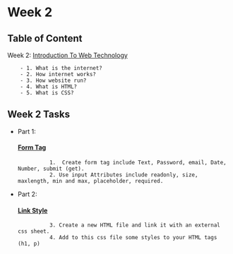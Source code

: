 # Week 2

## Table of Content
  
  Week 2: [Introduction To Web Technology](https://github.com/x39OME/Ustudy-Application-Development-Camp/tree/main/Week%202/Content)
  
        - 1. What is the internet?
        - 2. How internet works?
        - 3. How website run?
        - 4. What is HTML?
        - 5. What is CSS?


## Week 2 Tasks

- Part 1:
    #### [Form Tag](https://github.com/x39OME/Ustudy-Application-Development-Camp/tree/main/Week%202/Task%202/form)
                1.  Create form tag include Text, Password, email, Date, Number, submit (get).
                2. Use input Attributes include readonly, size, maxlength, min and max, placeholder, required.
- Part 2:
    #### [Link Style](https://github.com/x39OME/Ustudy-Application-Development-Camp/tree/main/Week%202/Task%202/link-css)
                3. Create a new HTML file and link it with an external css sheet.
                4. Add to this css file some styles to your HTML tags (h1, p)
